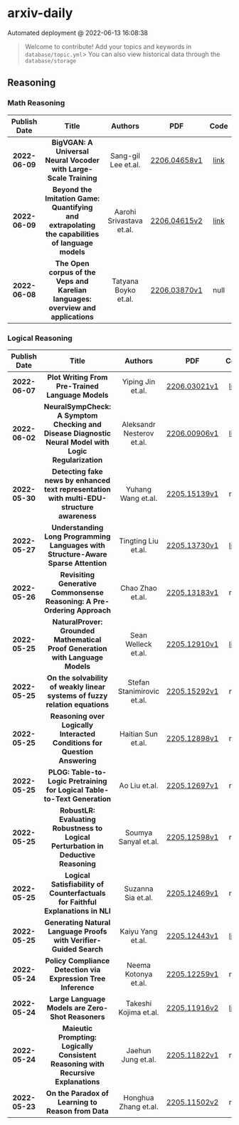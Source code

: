 # arxiv-daily
 Automated deployment @ 2022-06-13 16:08:38
> Welcome to contribute! Add your topics and keywords in `database/topic.yml`> You can also view historical data through the `database/storage`
## Reasoning

### Math Reasoning
|Publish Date|Title|Authors|PDF|Code|
| :---: | :---: | :---: | :---: | :---: |
|**2022-06-09**|**BigVGAN: A Universal Neural Vocoder with Large-Scale Training**|Sang-gil Lee et.al.|[2206.04658v1](http://arxiv.org/abs/2206.04658v1)|[link](https://github.com/nvidia/bigvgan)|
|**2022-06-09**|**Beyond the Imitation Game: Quantifying and extrapolating the capabilities of language models**|Aarohi Srivastava et.al.|[2206.04615v2](http://arxiv.org/abs/2206.04615v2)|[link](https://github.com/google/BIG-bench)|
|**2022-06-08**|**The Open corpus of the Veps and Karelian languages: overview and applications**|Tatyana Boyko et.al.|[2206.03870v1](http://arxiv.org/abs/2206.03870v1)|null|

### Logical Reasoning
|Publish Date|Title|Authors|PDF|Code|
| :---: | :---: | :---: | :---: | :---: |
|**2022-06-07**|**Plot Writing From Pre-Trained Language Models**|Yiping Jin et.al.|[2206.03021v1](http://arxiv.org/abs/2206.03021v1)|[link](https://github.com/yipingnus/scratchplot-story-generation)|
|**2022-06-02**|**NeuralSympCheck: A Symptom Checking and Disease Diagnostic Neural Model with Logic Regularization**|Aleksandr Nesterov et.al.|[2206.00906v1](http://arxiv.org/abs/2206.00906v1)|[link](https://github.com/sympcheck/neuralsymptomchecker)|
|**2022-05-30**|**Detecting fake news by enhanced text representation with multi-EDU-structure awareness**|Yuhang Wang et.al.|[2205.15139v1](http://arxiv.org/abs/2205.15139v1)|null|
|**2022-05-27**|**Understanding Long Programming Languages with Structure-Aware Sparse Attention**|Tingting Liu et.al.|[2205.13730v1](http://arxiv.org/abs/2205.13730v1)|[link](https://github.com/alibaba/EasyNLP)|
|**2022-05-26**|**Revisiting Generative Commonsense Reasoning: A Pre-Ordering Approach**|Chao Zhao et.al.|[2205.13183v1](http://arxiv.org/abs/2205.13183v1)|null|
|**2022-05-25**|**NaturalProver: Grounded Mathematical Proof Generation with Language Models**|Sean Welleck et.al.|[2205.12910v1](http://arxiv.org/abs/2205.12910v1)|[link](https://github.com/wellecks/naturalproofs)|
|**2022-05-25**|**On the solvability of weakly linear systems of fuzzy relation equations**|Stefan Stanimirovic et.al.|[2205.15292v1](http://arxiv.org/abs/2205.15292v1)|null|
|**2022-05-25**|**Reasoning over Logically Interacted Conditions for Question Answering**|Haitian Sun et.al.|[2205.12898v1](http://arxiv.org/abs/2205.12898v1)|null|
|**2022-05-25**|**PLOG: Table-to-Logic Pretraining for Logical Table-to-Text Generation**|Ao Liu et.al.|[2205.12697v1](http://arxiv.org/abs/2205.12697v1)|null|
|**2022-05-25**|**RobustLR: Evaluating Robustness to Logical Perturbation in Deductive Reasoning**|Soumya Sanyal et.al.|[2205.12598v1](http://arxiv.org/abs/2205.12598v1)|null|
|**2022-05-25**|**Logical Satisfiability of Counterfactuals for Faithful Explanations in NLI**|Suzanna Sia et.al.|[2205.12469v1](http://arxiv.org/abs/2205.12469v1)|null|
|**2022-05-25**|**Generating Natural Language Proofs with Verifier-Guided Search**|Kaiyu Yang et.al.|[2205.12443v1](http://arxiv.org/abs/2205.12443v1)|[link](https://github.com/princeton-nlp/NLProofS)|
|**2022-05-24**|**Policy Compliance Detection via Expression Tree Inference**|Neema Kotonya et.al.|[2205.12259v1](http://arxiv.org/abs/2205.12259v1)|null|
|**2022-05-24**|**Large Language Models are Zero-Shot Reasoners**|Takeshi Kojima et.al.|[2205.11916v2](http://arxiv.org/abs/2205.11916v2)|[link](https://github.com/kojima-takeshi188/zero_shot_cot)|
|**2022-05-24**|**Maieutic Prompting: Logically Consistent Reasoning with Recursive Explanations**|Jaehun Jung et.al.|[2205.11822v1](http://arxiv.org/abs/2205.11822v1)|null|
|**2022-05-23**|**On the Paradox of Learning to Reason from Data**|Honghua Zhang et.al.|[2205.11502v2](http://arxiv.org/abs/2205.11502v2)|null|
